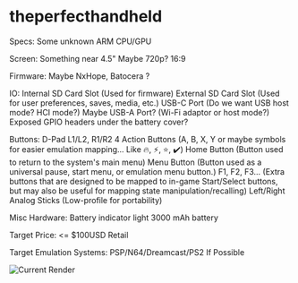 # theperfecthandheld

Specs:
	Some unknown ARM CPU/GPU

Screen:
	Something near 4.5"
	Maybe 720p?
	16:9

Firmware:
	Maybe NxHope, Batocera ?

IO:
	Internal SD Card Slot (Used for firmware)
	External SD Card Slot (Used for user preferences, saves, media, etc.)
	USB-C Port (Do we want USB host mode? HCI mode?)
	Maybe USB-A Port? (Wi-Fi adaptor or host mode?)
	Exposed GPIO headers under the battery cover?

Buttons:
	D-Pad
	L1/L2, R1/R2
	4 Action Buttons (A, B, X, Y or maybe symbols for easier emulation mapping... Like 🔥, ⚡, ⭐, ✔️)
	Home Button (Button used to return to the system's main menu)
	Menu Button (Button used as a universal pause, start menu, or emulation menu button.)
	F1, F2, F3... (Extra buttons that are designed to be mapped to in-game Start/Select buttons, but may also be useful for mapping state manipulation/recalling)
	Left/Right Analog Sticks (Low-profile for portability)

Misc Hardware:
	Battery indicator light
	3000 mAh battery

Target Price:
	<= $100USD Retail

Target Emulation Systems:
	PSP/N64/Dreamcast/PS2 If Possible

![Current Render]("/Mock-Ups/Current.png")